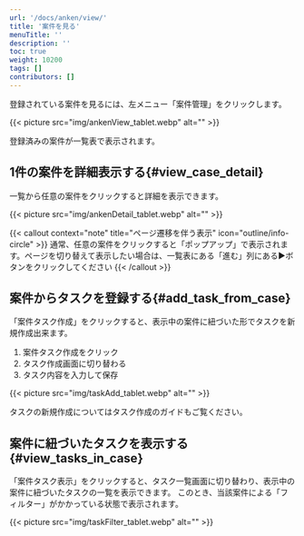 ```yaml
---
url: '/docs/anken/view/'
title: '案件を見る'
menuTitle: ''
description: ''
toc: true
weight: 10200
tags: []
contributors: []
---
```


登録されている案件を見るには、左メニュー「案件管理」をクリックします。

{{< picture src="img/ankenView_tablet.webp" alt="" >}}

登録済みの案件が一覧表で表示されます。

## 1件の案件を詳細表示する{#view_case_detail}

一覧から任意の案件をクリックすると詳細を表示できます。

{{< picture src="img/ankenDetail_tablet.webp" alt="" >}}

{{< callout context="note" title="ページ遷移を伴う表示" icon="outline/info-circle" >}}
通常、任意の案件をクリックすると「ポップアップ」で表示されます。ページを切り替えて表示したい場合は、一覧表にある「進む」列にある▶ボタンをクリックしてください
{{< /callout >}}

## 案件からタスクを登録する{#add_task_from_case}

「案件タスク作成」をクリックすると、表示中の案件に紐づいた形でタスクを新規作成出来ます。

1. 案件タスク作成をクリック
2. タスク作成画面に切り替わる
3. タスク内容を入力して保存

{{< picture src="img/taskAdd_tablet.webp" alt="" >}}

タスクの新規作成についてはタスク作成のガイドもご覧ください。

## 案件に紐づいたタスクを表示する{#view_tasks_in_case}

「案件タスク表示」をクリックすると、タスク一覧画面に切り替わり、表示中の案件に紐づいたタスクの一覧を表示できます。
このとき、当該案件による「フィルター」がかかっている状態で表示されます。

{{< picture src="img/taskFilter_tablet.webp" alt="" >}}
